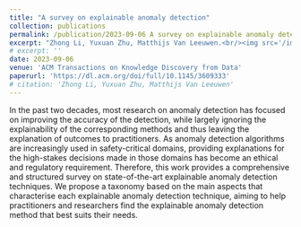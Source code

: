 ```yaml
---
title: "A survey on explainable anomaly detection"
collection: publications
permalink: /publication/2023-09-06 A survey on explainable anomaly detection
excerpt: "Zhong Li, Yuxuan Zhu, Matthijs Van Leeuwen.<br/><img src='/images/tkdd.png' width="300">"
# excerpt: ''
date: 2023-09-06
venue: 'ACM Transactions on Knowledge Discovery from Data'
paperurl: 'https://dl.acm.org/doi/full/10.1145/3609333'
# citation: 'Zhong Li, Yuxuan Zhu, Matthijs Van Leeuwen'
---
```


In the past two decades, most research on anomaly detection has focused on improving the accuracy of the detection, while largely ignoring the explainability of the corresponding methods and thus leaving the explanation of outcomes to practitioners. As anomaly detection algorithms are increasingly used in safety-critical domains, providing explanations for the high-stakes decisions made in those domains has become an ethical and regulatory requirement. Therefore, this work provides a comprehensive and structured survey on state-of-the-art explainable anomaly detection techniques. We propose a taxonomy based on the main aspects that characterise each explainable anomaly detection technique, aiming to help practitioners and researchers find the explainable anomaly detection method that best suits their needs.

